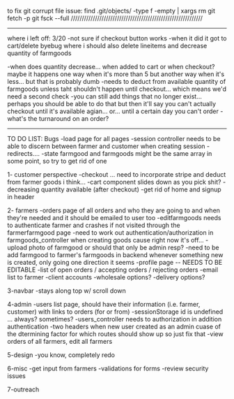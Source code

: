 to fix git corrupt file issue:
find .git/objects/ -type f -empty | xargs rm
git fetch -p
git fsck --full
////////////////////////////////////////////////////////////

***************
where i left off:
3/20 
-not sure if checkout button works
-when it did it got to cart/delete byebug where i should also delete lineitems and decrease quantity of farmgoods

-when does quantity decrease... when added to cart or when checkout? maybe it happens one way when it's more than 5 but another way when it's less... but that is probably dumb
-needs to deduct from available quantity of farmgoods unless taht shouldn't happen until checkout... which means we'd need a second check
-you can still add things that no longer exist... perhaps you should be able to do that but then it'll say you can't actually checkout until it's available agian... or... until a certain day you can't order
-what's the turnaround on an order?
***************

TO DO LIST:
Bugs
 -load page for all pages
 -session controller needs to be able to discern between farmer and customer when creating session
 -redirects.... 
 -state farmgood and farmgoods might be the same array in some point, so try to get rid of one 

1- customer perspective
 -checkout ... need to incorporate stripe and deduct from farmer goods i think... 
 -cart component slides down as you pick shit?
 -decreasing quantity available (after checkout)
 -get rid of home and signup in header 

2- farmers 
-orders page of all orders and who they are going to and when they're needed and it should be emailed to user too
-editfarmgoods needs to authenticate farmer and crashes if not visited through the farmerfarmgood page
-need to work out authentication/authorization in farmgoods_controller when creating goods cause right now it's off... 
-upload photo of farmgood or should that only be admin resp? 
-need to be add farmgood to farmer's farmgoods in backend whenever something new is created, only going one direction it seems
 -profile page -- NEEDS TO BE EDITABLE
 -list of open orders / accepting orders / rejecting orders
 -email list to farmer 
 -client accounts 
 -wholesale options?
 -delivery options?


3-navbar
 -stays along top w/ scroll down

4-admin
  -users list page, should have their information (i.e. farmer, customer) with links to orders (for or from)
  -sessionStorage id is undefined ... always? sometimes?
  -users_controller needs to authorization in addition authentication
  -two headers when new user created as an admin cuase of the dtermining factor for which routes should show up so just fix that
 -view orders of all farmers, edit all farmers 

5-design
 -you know, completely redo 

6-misc 
 -get input from farmers 
 -validations for forms
 -review security issues

7-outreach 


